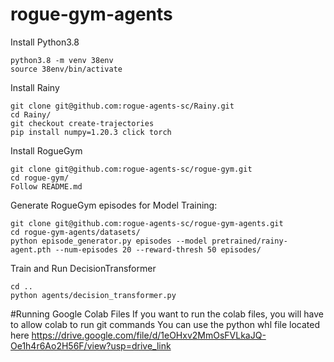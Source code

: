 # rogue-gym-agents

Install Python3.8

```
python3.8 -m venv 38env
source 38env/bin/activate
```

Install Rainy

```
git clone git@github.com:rogue-agents-sc/Rainy.git
cd Rainy/
git checkout create-trajectories
pip install numpy=1.20.3 click torch
```

Install RogueGym

```
git clone git@github.com:rogue-agents-sc/rogue-gym.git
cd rogue-gym/
Follow README.md
```

Generate RogueGym episodes for Model Training:

```
git clone git@github.com:rogue-agents-sc/rogue-gym-agents.git
cd rogue-gym-agents/datasets/
python episode_generator.py episodes --model pretrained/rainy-agent.pth --num-episodes 20 --reward-thresh 50 episodes/

```

Train and Run DecisionTransformer

```
cd ..
python agents/decision_transformer.py
```

#Running Google Colab Files
If you want to run the colab files, you will have to allow colab to run git commands
You can use the python whl file located here https://drive.google.com/file/d/1eOHxv2MmOsFVLkaJQ-Oe1h4r6Ao2H56F/view?usp=drive_link
